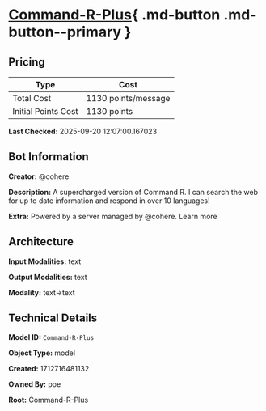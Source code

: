 # [Command-R-Plus](https://poe.com/Command-R-Plus){ .md-button .md-button--primary }

## Pricing

| Type | Cost |
|------|------|
| Total Cost | 1130 points/message |
| Initial Points Cost | 1130 points |

**Last Checked:** 2025-09-20 12:07:00.167023


## Bot Information

**Creator:** @cohere

**Description:** A supercharged version of Command R. I can search the web for up to date information and respond in over 10 languages!

**Extra:** Powered by a server managed by @cohere. Learn more


## Architecture

**Input Modalities:** text

**Output Modalities:** text

**Modality:** text->text


## Technical Details

**Model ID:** `Command-R-Plus`

**Object Type:** model

**Created:** 1712716481132

**Owned By:** poe

**Root:** Command-R-Plus
